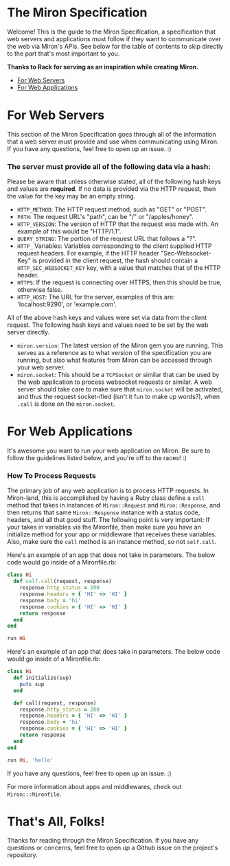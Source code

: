# The Miron Specification

Welcome! This is the guide to the Miron Specification, a specification
that web servers and applications must follow if they want to
communicate over the web via Miron's APIs. See below for the table of
contents to skip directly to the part that's most important to you.

**Thanks to Rack for serving as an inspiration while creating Miron.**

- [For Web Servers](github.com/rack/rack)
- [For Web Applications](github.com/rack/rack)

# For Web Servers

This section of the Miron Specification goes through all of the
information that a web server must provide and use when communicating
using Miron. If you have any questions, feel free to open up an issue.
:)

### The server must provide all of the following data via a hash:

Please be aware that unless otherwise stated, all of the following hash
keys and values are **required**. If no data is provided via the HTTP
request, then the value for the key may be an empty string.

- `HTTP_METHOD`: The HTTP request method, such as "GET" or "POST".
- `PATH`: The request URL's "path", can be "/" or "/apples/honey".
- `HTTP_VERSION`: The version of HTTP that the request was made with. An
  example of this would be "HTTP/1.1".
- `QUERY_STRING`: The portion of the request URL that follows a "?".
- `HTTP_` Variables: Variables corresponding to the client supplied HTTP
  request headers. For example, if the HTTP header "Sec-Websocket-Key"
is provided in the client request, the hash should contain a
`HTTP_SEC_WEBSOCKET_KEY` key, with a value that matches that of the HTTP
header.
- `HTTPS`: If the request is connecting over HTTPS, then this should be
  true, otherwise false.
- `HTTP_HOST`: The URL for the server, examples of this are:
  'localhost:9290', or 'example.com'.

All of the above hash keys and values were set via data from the client request.
The following hash keys and values need to be set by the web server
directly.

- `miron.version`: The latest version of the Miron gem you are
  running. This serves as a reference as to what version of the
specification you are running, but also what features from Miron can be
accessed through your web server.
- `miron.socket`: This should be a `TCPSocket` or similar that can be used by the
  web application to process websocket requests or similar. A web server
should take care to make sure that `miron.socket` will be activated, and
thus the request socket-ified (isn't it fun to make up words?), when
`.call` is done on the `miron.socket`.

# For Web Applications

It's awesome you want to run your web application on Miron. Be sure to
follow the guidelines listed below, and you're off to the races! :)

### How To Process Requests

The primary job of any web application is to process HTTP requests. In
Miron-land, this is accomplished by having a Ruby class define a `call`
method that takes in instances of `Miron::Request` and
`Miron::Response`, and then returns that same `Miron::Response` instance
with a status code, headers, and all that good stuff. The following
point is very important: If your takes in variables via the Mironfile,
then make sure you have an initialize method for your app or middleware
that receives these variables. Also, make sure the `call` method is an
instance method, so not `self.call`.

Here's an example of an app that does not take in parameters. The below
code would go inside of a Mironfile.rb:

```ruby
class Hi
  def self.call(request, response)
    response.http_status = 200
    response.headers = { 'HI' => 'HI' }
    response.body = 'hi'
    response.cookies = { 'HI' => 'HI' }
    return response
  end
end

run Hi
```

Here's an example of an app that does take in parameters. The below
code would go inside of a Mironfile.rb:

```ruby
class Hi
  def initialize(sup)
    puts sup
  end

  def call(request, response)
    response.http_status = 200
    response.headers = { 'HI' => 'HI' }
    response.body = 'hi'
    response.cookies = { 'HI' => 'HI' }
    return response
  end
end

run Hi, 'hello'
```

If you have any questions, feel free to open up an issue. :)

For more information about apps and middlewares, check out
`Miron:::Mironfile`.

# That's All, Folks!

Thanks for reading through the Miron Specification. If you have any
questions or concerns, feel free to open up a Github issue on the
project's repository.

